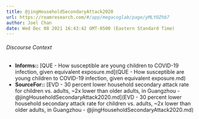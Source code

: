 ```yaml
---
title: @jingHouseholdSecondaryAttack2020
url: https://roamresearch.com/#/app/megacoglab/page/yMLYOZhb7
author: Joel Chan
date: Wed Dec 08 2021 16:43:42 GMT-0500 (Eastern Standard Time)
---
```




###### Discourse Context

- **Informs::** [QUE - How susceptible are young children to COVID-19 infection, given equivalent exposure.md](QUE - How susceptible are young children to COVID-19 infection, given equivalent exposure.md)
- **SourceFor::** [EVD - 30 percent lower household secondary attack rate for children vs. adults, ~2x lower than older adults, in Guangzhou - @jingHouseholdSecondaryAttack2020.md](EVD - 30 percent lower household secondary attack rate for children vs. adults, ~2x lower than older adults, in Guangzhou - @jingHouseholdSecondaryAttack2020.md)

